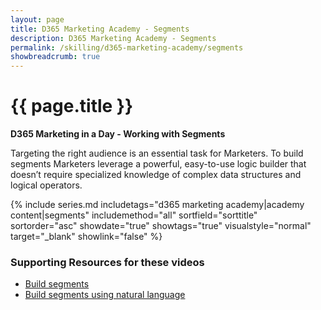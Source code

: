 ```yaml
---
layout: page
title: D365 Marketing Academy - Segments
description: D365 Marketing Academy - Segments
permalink: /skilling/d365-marketing-academy/segments
showbreadcrumb: true
---
```


# {{ page.title }}

**D365 Marketing in a Day - Working with Segments**

Targeting the right audience is an essential task for Marketers. To build segments Marketers leverage a powerful, easy-to-use logic builder that doesn’t require specialized knowledge of complex data structures and logical operators.

{% include series.md 
    includetags="d365 marketing academy|academy content|segments" 
    includemethod="all" sortfield="sorttitle" sortorder="asc" 
    showdate="true" showtags="true" 
    visualstyle="normal" target="_blank" showlink="false"
%}

### Supporting Resources for these videos

* <a href="https://learn.microsoft.com/en-us/dynamics365/marketing/real-time-marketing-build-segments" target="_blank">Build segments
* <a href="https://learn.microsoft.com/en-us/dynamics365/marketing/real-time-marketing-natural-language-segments" target="_blank">Build segments using natural language

